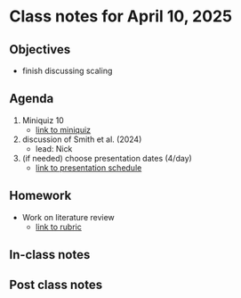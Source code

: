 # Class notes for April 10, 2025

## Objectives
- finish discussing scaling

## Agenda
1. Miniquiz 10
	- [link to miniquiz](../miniquizzes/miniquiz10_04.10.2025.pdf)
2. discussion of Smith et al. (2024)
	- lead: Nick
3. (if needed) choose presentation dates (4/day)
	- [link to presentation schedule](../literature_review/literature_review_presentation_schedule.md)

## Homework
- Work on literature review
	- [link to rubric](../rubrics/review_rubric.md)

## In-class notes

## Post class notes